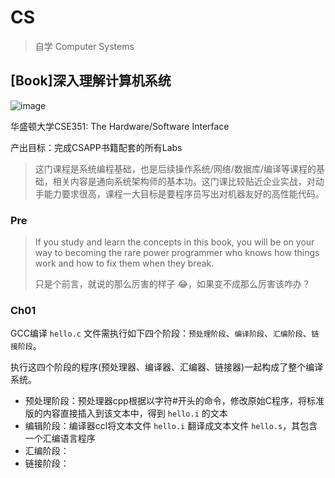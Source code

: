 # CS

> 自学 Computer Systems

## [Book]深入理解计算机系统

![image](https://user-images.githubusercontent.com/10555820/156911212-0661f43f-e093-4d9f-8502-68e06963c249.png)

华盛顿大学CSE351: The Hardware/Software Interface

产出目标：完成CSAPP书籍配套的所有Labs

> 这门课程是系统编程基础，也是后续操作系统/网络/数据库/编译等课程的基础，相关内容是通向系统架构师的基本功。这门课比较贴近企业实战，对动手能力要求很高，课程一大目标是要程序员写出对机器友好的高性能代码。

### Pre

> If you study and learn the concepts in this book, you will be on your way to becoming the rare power programmer who knows how things work and how to fix them when they break.
>
> 只是个前言，就说的那么厉害的样子 😂，如果变不成那么厉害该咋办？

### Ch01

GCC编译 `hello.c` 文件需执行如下四个阶段：`预处理阶段`、`编译阶段`、`汇编阶段`、`链接阶段`。

执行这四个阶段的程序(预处理器、编译器、汇编器、链接器)一起构成了整个编译系统。

- 预处理阶段：预处理器cpp根据以字符#开头的命令，修改原始C程序，将标准版的内容直接插入到该文本中，得到 `hello.i` 的文本
- 编辑阶段：编译器ccl将文本文件 `hello.i` 翻译成文本文件 `hello.s`，其包含一个汇编语言程序
- 汇编阶段：
- 链接阶段：
